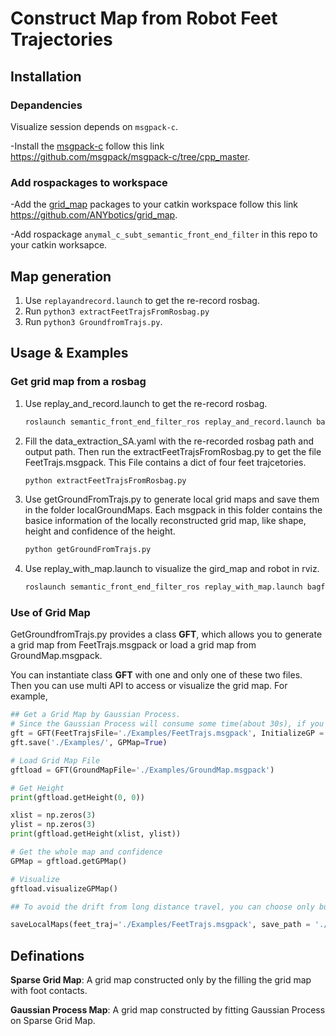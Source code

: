 # Construct Map from Robot Feet Trajectories

## Installation

### Depandencies
Visualize session depends on `msgpack-c`.

-Install the [msgpack-c](https://github.com/msgpack/msgpack-c/tree/cpp_master) follow this link https://github.com/msgpack/msgpack-c/tree/cpp_master.

### Add rospackages to workspace

-Add the [grid_map](https://github.com/ANYbotics/grid_map) packages to your catkin workspace follow this link https://github.com/ANYbotics/grid_map.


-Add rospackage `anymal_c_subt_semantic_front_end_filter` in this repo to your catkin worksapce.

## Map generation

1. Use `replayandrecord.launch` to get the re-record rosbag.
2. Run `python3 extractFeetTrajsFromRosbag.py`
3. Run `python3 GroundfromTrajs.py`. 


## Usage & Examples
### Get grid map from a rosbag

1. Use replay_and_record.launch to get the re-record rosbag. 
   
   ```bash
   roslaunch semantic_front_end_filter_ros replay_and_record.launch bagfile:='...' output_file:='...' 
   ```

2. Fill the data_extraction_SA.yaml with the re-recorded rosbag path and output path. Then run the extractFeetTrajsFromRosbag.py to get the file FeetTrajs.msgpack. This File contains a dict of four feet trajcetories. 
   
    ```bash
   python extractFeetTrajsFromRosbag.py
   ```

3. Use getGroundFromTrajs.py to generate local grid maps and save them in the folder localGroundMaps. Each msgpack in this folder contains the basice information of the locally reconstructed grid map, like shape, height and confidence of the height.

    ```bash
   python getGroundFromTrajs.py
   ```

4. Use replay_with_map.launch to visualize the gird_map and robot in rviz.
   ```bash
   roslaunch semantic_front_end_filter_ros replay_with_map.launch bagfile:='...' maps_path:='...' map_num:="..."
   ```


### Use of Grid Map
GetGroundfromTrajs.py provides a class **GFT**, which allows you to generate a grid map from FeetTrajs.msgpack or load a grid map from GroundMap.msgpack. 

You can instantiate class **GFT** with one and only one of these two files. Then you can use multi API to access or visualize the grid map. For example, 

```python
## Get a Grid Map by Gaussian Process. 
# Since the Gaussian Process will consume some time(about 30s), if you only want to use a sparse grid map, you can also set InitializeGP = False and fit with Gaussian Process later by GPT::initializeGPMap().
gft = GFT(FeetTrajsFile='./Examples/FeetTrajs.msgpack', InitializeGP = True)
gft.save('./Examples/', GPMap=True)

# Load Grid Map File
gftload = GFT(GroundMapFile='./Examples/GroundMap.msgpack')

# Get Height
print(gftload.getHeight(0, 0))

xlist = np.zeros(3)
ylist = np.zeros(3)
print(gftload.getHeight(xlist, ylist))

# Get the whole map and confidence
GPMap = gftload.getGPMap()

# Visualize
gftload.visualizeGPMap()

## To avoid the drift from long distance travel, you can choose only build local maps based on local footholds, which is also used in this project.

saveLocalMaps(feet_traj='./Examples/FeetTrajs.msgpack', save_path = './Examples/')
```

## Definations

**Sparse Grid Map**: A grid map constructed only by the filling the grid map with foot contacts.

**Gaussian Process Map**: A grid map constructed by fitting Gaussian Process on Sparse Grid Map.